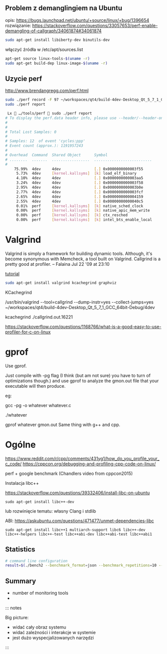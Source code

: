 

## Problem z demanglingiem na Ubuntu

opis: https://bugs.launchpad.net/ubuntu/+source/linux/+bug/1396654
rozwiązanie: https://stackoverflow.com/questions/33057653/perf-enable-demangling-of-callgraph/34061874#34061874

```bash
sudo apt-get install libiberty-dev binutils-dev
```

włączyć źródła w /etc/apt/sources.list

```bash
apt-get source linux-tools-$(uname -r)
sudo apt-get build-dep linux-image-$(uname -r)
```

## Uzycie perf

http://www.brendangregg.com/perf.html

```bash
sudo ./perf record -F 97 ~/workspaces/qt4/build-4dev-Desktop_Qt_5_7_1_GCC_64bit-Debug/4dev 
sudo ./perf report
```

```bash
 Lx  …/tools/perf  sudo ./perf report                                                           
# To display the perf.data header info, please use --header/--header-only options.
#
#
# Total Lost Samples: 0
#
# Samples: 12  of event 'cycles:ppp'
# Event count (approx.): 1191957243
#
# Overhead  Command  Shared Object      Symbol                    
# ........  .......  .................  ..........................
#
    75.99%  4dev     4dev               [.] 0x0000000000003f55
     5.73%  4dev     [kernel.kallsyms]  [k] load_elf_binary
     4.10%  4dev     4dev               [.] 0x0000000000003aa5
     3.24%  4dev     4dev               [.] 0x0000000000003f58
     2.95%  4dev     4dev               [.] 0x0000000000003b0e
     2.77%  4dev     4dev               [.] 0x0000000000003fcf
     2.65%  4dev     4dev               [.] 0x0000000000004159
     2.55%  4dev     4dev               [.] 0x00000000000040c5
     0.01%  perf     [kernel.kallsyms]  [k] native_sched_clock
     0.00%  perf     [kernel.kallsyms]  [k] native_apic_mem_write
     0.00%  perf     [kernel.kallsyms]  [k] ctx_resched
     0.00%  perf     [kernel.kallsyms]  [k] intel_bts_enable_local
```

# Valgrind

Valgrind is simply a framework for building dynamic tools. Although, it's become synonymous with Memcheck, a tool built on Valgrind. Callgrind is a pretty good at profiler. – Falaina Jul 22 '09 at 23:10

[tutorial](https://baptiste-wicht.com/posts/2011/09/profile-c-application-with-callgrind-kcachegrind.html)

```bash
sudo apt-get install valgrind kcachegrind graphviz
```

KCachegrind

/usr/bin/valgrind  --tool=callgrind  --dump-instr=yes --collect-jumps=yes  ~/workspaces/qt4/build-4dev-Desktop_Qt_5_7_1_GCC_64bit-Debug/4dev  

 kcachegrind ./callgrind.out.16221

 https://stackoverflow.com/questions/1168766/what-is-a-good-easy-to-use-profiler-for-c-on-linux

 # gprof

 Use gprof.

Just compile with -pg flag (I think (but am not sure) you have to turn of optimizations though.) and use gprof to analyze the gmon.out file that your executable will then produce.

eg:

gcc -pg -o whatever whatever.c

./whatever

gprof whatever gmon.out
Same thing with g++ and cpp.

# Ogólne

https://www.reddit.com/r/cpp/comments/431yg1/how_do_you_profile_your_c_code/
https://cppcon.org/debugging-and-profiling-cpp-code-on-linux/

perf + google benchmark (Chandlers video from cppcon2015)

Instalacja libc++

https://stackoverflow.com/questions/39332406/install-libc-on-ubuntu
```
sudo apt-get install libc++-dev
```

lub rozwinięcie tematu: własny Clang i stdlib

ABI:
https://askubuntu.com/questions/471477/unmet-dependencies-libc
```
sudo apt-get install libc++1 multiarch-support libc6 libc++-dev libc++-helpers libc++-test libc++abi-dev libc++abi-test libc++abi1
```


## Statistics

```bash
# command line configuration
result=$(./bench2 --benchmark_format=json --benchmark_repetitions=10 --benchmark_report_aggregates_only=true)
```


## Summary

* number of monitoring tools
* 

::: notes

Big picture: 
* widać cały obraz systemu
* widać zależności i interakcje w systemie
* jest dużo wyspecjalizowanych narzędzi

:::